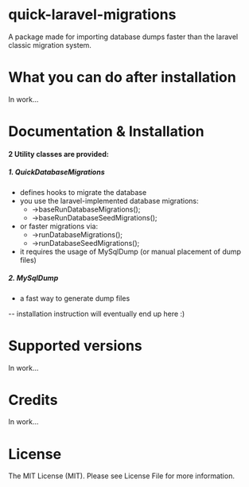 # quick-laravel-migrations
A package made for importing database dumps faster than the laravel classic migration system.

# What you can do after installation

In work...

# Documentation & Installation

#### 2 Utility classes are provided:
##### 1. QuickDatabaseMigrations
- defines hooks to migrate the database
- you use the laravel-implemented database migrations:
    - ->baseRunDatabaseMigrations();
    - ->baseRunDatabaseSeedMigrations();
- or faster migrations via:
    - ->runDatabaseMigrations();
    - ->runDatabaseSeedMigrations();
- it requires the usage of MySqlDump (or manual placement of dump files)
##### 2. MySqlDump
- a fast way to generate dump files

-- installation instruction will eventually end up here :)


# Supported versions

In work...

# Credits

In work...

# License

The MIT License (MIT). Please see License File for more information.

